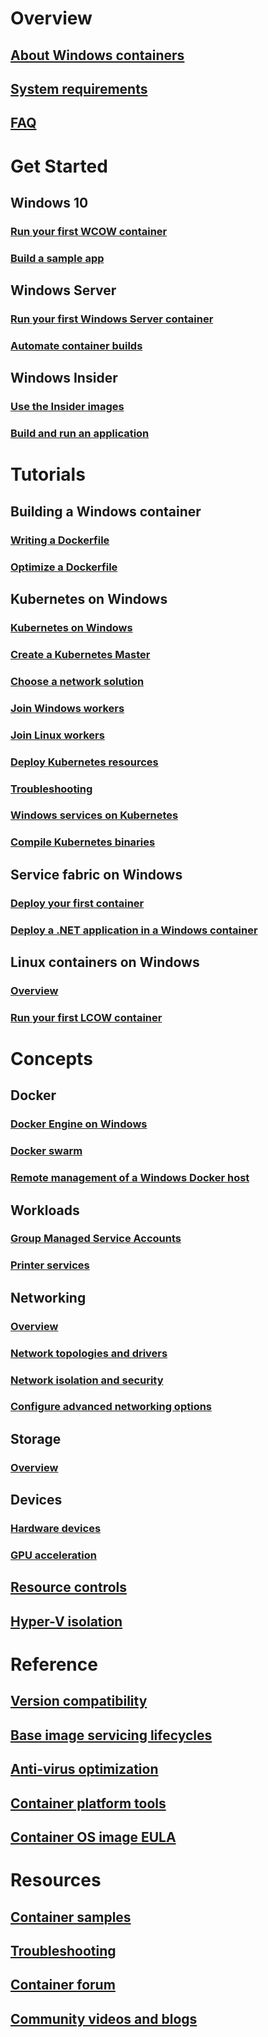 # Overview
## [About Windows containers](about/index.md)
## [System requirements](deploy-containers/system-requirements.md)
## [FAQ](about/faq.md)

# Get Started
## Windows 10
### [Run your first WCOW container](quick-start/quick-start-windows-10.md)
### [Build a sample app](quick-start/building-sample-app.md)
## Windows Server
### [Run your first Windows Server container](quick-start/quick-start-windows-server.md)
### [Automate container builds](quick-start/quick-start-images.md)
## Windows Insider
### [Use the Insider images](quick-start/Using-Insider-Container-Images.md)
### [Build and run an application](quick-start/Nano-RS3-.NET-Core-and-PS.md)

# Tutorials
## Building a Windows container
### [Writing a Dockerfile](manage-docker/manage-windows-dockerfile.md)
### [Optimize a Dockerfile](manage-docker/optimize-windows-dockerfile.md)
## Kubernetes on Windows
### [Kubernetes on Windows](kubernetes/getting-started-kubernetes-windows.md)
### [Create a Kubernetes Master](kubernetes/creating-a-linux-master.md)
### [Choose a network solution](kubernetes/network-topologies.md)
### [Join Windows workers](kubernetes/joining-windows-workers.md)
### [Join Linux workers](kubernetes/joining-linux-workers.md)
### [Deploy Kubernetes resources](kubernetes/deploying-resources.md)
### [Troubleshooting](kubernetes/common-problems.md)
### [Windows services on Kubernetes](kubernetes/kube-windows-services.md)
### [Compile Kubernetes binaries](kubernetes/compiling-kubernetes-binaries.md)
## Service fabric on Windows
### [Deploy your first container](/azure/service-fabric/service-fabric-quickstart-containers)
### [Deploy a .NET application in a Windows container](/azure/service-fabric/service-fabric-host-app-in-a-container)
## Linux containers on Windows
### [Overview](deploy-containers/linux-containers.md)
### [Run your first LCOW container](quick-start/quick-start-windows-10-linux.md)

# Concepts
## Docker
### [Docker Engine on Windows](manage-docker/configure-docker-daemon.md)
### [Docker swarm](manage-containers/swarm-mode.md)
### [Remote management of a Windows Docker host](management/manage_remotehost.md)
## Workloads
### [Group Managed Service Accounts](manage-containers/manage-serviceaccounts.md)
### [Printer services](deploy-containers/print-spooler.md)
## Networking
### [Overview](container-networking/architecture.md)
### [Network topologies and drivers](container-networking/network-drivers-topologies.md)
### [Network isolation and security](container-networking/network-isolation-security.md)
### [Configure advanced networking options](container-networking/advanced.md)
## Storage
### [Overview](manage-containers/container-storage.md)
## Devices
### [Hardware devices](deploy-containers/hardware-devices-in-containers.md)
### [GPU acceleration](deploy-containers/gpu-acceleration.md)
## [Resource controls](manage-containers/resource-controls.md)
## [Hyper-V isolation](manage-containers/hyperv-container.md)

# Reference
## [Version compatibility](deploy-containers/version-compatibility.md)
## [Base image servicing lifecycles](deploy-containers/base-image-lifecycle.md)
## [Anti-virus optimization](https://docs.microsoft.com/windows-hardware/drivers/ifs/anti-virus-optimization-for-windows-containers)
## [Container platform tools](deploy-containers/containerd.md)
## [Container OS image EULA](Images_EULA.md)

# Resources
## [Container samples](samples.md)
## [Troubleshooting](troubleshooting.md)
## [Container forum](https://social.msdn.microsoft.com/Forums/home?forum=windowscontainers)
## [Community videos and blogs](communitylinks.md)